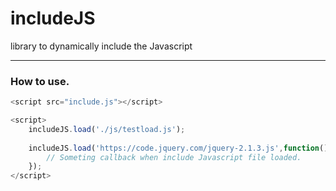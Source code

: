 # includeJS
library to dynamically include the Javascript

_____

### How to use.

```js
<script src="include.js"></script>

<script>
	includeJS.load('./js/testload.js');
    
    includeJS.load('https://code.jquery.com/jquery-2.1.3.js',function(){
        // Someting callback when include Javascript file loaded.
    });
</script>

```